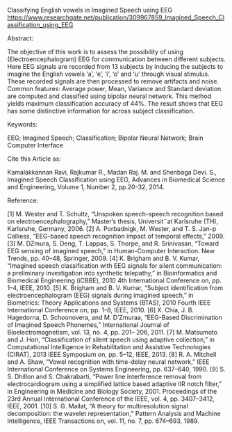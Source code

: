 Classifying English vowels in Imagined Speech using EEG https://www.researchgate.net/publication/309967859_Imagined_Speech_Classification_using_EEG

Abstract: 

The objective of this work is to assess the possibility of using (Electroencephalogram) EEG for communication between different subjects. Here EEG signals are recorded from 13 subjects by inducing the subjects to imagine the English vowels ‘a’, ‘e’, ‘i’, ‘o’ and ‘u’ through visual stimulus. These recorded signals are then processed to remove artifacts and noise. Common features: Average power, Mean, Variance and Standard deviation are computed and classified using bipolar neural network. This method yields maximum classification accuracy of 44%. The result shows that EEG has some distinctive information for across subject classification.

Keywords: 

EEG; Imagined Speech; Classification; Bipolar Neural Network; Brain Computer Interface

Cite this Article as: 

Kamalakkannan Ravi, Rajkumar R., Madan Raj. M. and Shenbaga Devi. S., Imagined Speech Classification using EEG, Advances in Biomedical Science and Engineering, Volume 1, Number 2, pp.20-32, 2014.

Reference: 

[1] M. Wester and T. Schultz, “Unspoken speech-speech recognition based on electroencephalography,”
Master’s thesis, Universit¨at Karlsruhe (TH), Karlsruhe, Germany, 2006.
[2] A. Porbadnigk, M. Wester, and T. S. Jan-p Calliess, “EEG-based speech recognition impact of
temporal effects,” 2009.
[3] M. DZmura, S. Deng, T. Lappas, S. Thorpe, and R. Srinivasan, “Toward EEG sensing of imagined
speech,” in Human-Computer Interaction. New Trends, pp. 40–48, Springer, 2009.
[4] K. Brigham and B. V. Kumar, “Imagined speech classification with EEG signals for silent communication:
a preliminary investigation into synthetic telepathy,” in Bioinformatics and Biomedical
Engineering (iCBBE), 2010 4th International Conference on, pp. 1–4, IEEE, 2010.
[5] K. Brigham and B. V. Kumar, “Subject identification from electroencephalogram (EEG) signals
during imagined speech,” in Biometrics: Theory Applications and Systems (BTAS), 2010 Fourth
IEEE International Conference on, pp. 1–8, IEEE, 2010.
[6] X. Chia, J. B. Hagedorna, D. Schoonovera, and M. D’Zmuraa, “EEG-Based Discrimination of
Imagined Speech Phonemes,” International Journal of Bioelectromagnetism, vol. 13, no. 4, pp. 201–
206, 2011.
[7] M. Matsumoto and J. Hori, “Classification of silent speech using adaptive collection,” in Computational
Intelligence in Rehabilitation and Assistive Technologies (CIRAT), 2013 IEEE Symposium on,
pp. 5–12, IEEE, 2013.
[8] R. A. Mitchell and A. Shaw, “Vowel recognition with time-delay neural network,” IEEE International
Conference on Systems Engineering, pp. 637–640, 1990.
[9] S. S. Dhillon and S. Chakrabarti, “Power line interference removal from electrocardiogram using a
simplified lattice based adaptive IIR notch filter,” in Engineering in Medicine and Biology Society,
2001. Proceedings of the 23rd Annual International Conference of the IEEE, vol. 4, pp. 3407–3412,
IEEE, 2001.
[10] S. G. Mallat, “A theory for multiresolution signal decomposition: the wavelet representation,” Pattern
Analysis and Machine Intelligence, IEEE Transactions on, vol. 11, no. 7, pp. 674–693, 1989.
